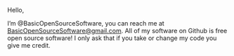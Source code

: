 Hello, 

I’m @BasicOpenSourceSoftware, you can reach me at BasicOpenSourceSoftware@gmail.com. All of my software on Github is free open source software! 
I only ask that if you take or change my code you give me credit.
